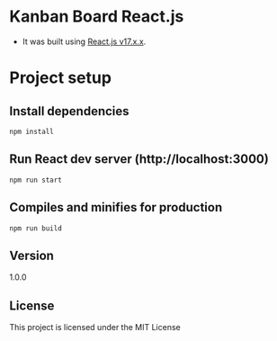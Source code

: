 # Kanban Board React.js

-  It was built using [React.js v17.x.x](https://reactjs.org/).

# Project setup

## Install dependencies

```
npm install
```

## Run React dev server (http://localhost:3000)

```
npm run start
```

## Compiles and minifies for production

```
npm run build
```

## Version

1.0.0

## License

This project is licensed under the MIT License
